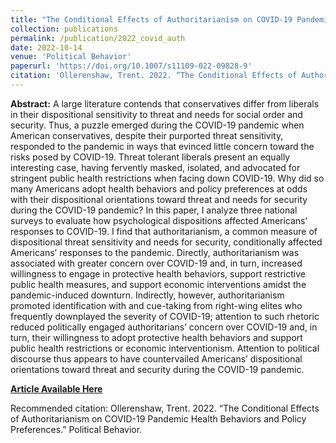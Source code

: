 ```yaml
---
title: "The Conditional Effects of Authoritarianism on COVID-19 Pandemic Health Behaviors and Policy Preferences"
collection: publications
permalink: /publication/2022_covid_auth
date: 2022-10-14
venue: 'Political Behavior'
paperurl: 'https://doi.org/10.1007/s11109-022-09828-9'
citation: 'Ollerenshaw, Trent. 2022. “The Conditional Effects of Authoritarianism on COVID-19 Pandemic Health Behaviors and Policy Preferences.” Political Behavior'
---
```

**Abstract:** A large literature contends that conservatives differ from liberals in their dispositional sensitivity to threat and needs for social order and security. Thus, a puzzle emerged during the COVID-19 pandemic when American conservatives, despite their purported threat sensitivity, responded to the pandemic in ways that evinced little concern toward the risks posed by COVID-19. Threat tolerant liberals present an equally interesting case, having fervently masked, isolated, and advocated for stringent public health restrictions when facing down COVID-19. Why did so many Americans adopt health behaviors and policy preferences at odds with their dispositional orientations toward threat and needs for security during the COVID-19 pandemic? In this paper, I analyze three national surveys to evaluate how psychological dispositions affected Americans’ responses to COVID-19. I find that authoritarianism, a common measure of dispositional threat sensitivity and needs for security, conditionally affected Americans’ responses to the pandemic. Directly, authoritarianism was associated with greater concern over COVID-19 and, in turn, increased willingness to engage in protective health behaviors, support restrictive public health measures, and support economic interventions amidst the pandemic-induced downturn. Indirectly, however, authoritarianism promoted identification with and cue-taking from right-wing elites who frequently downplayed the severity of COVID-19; attention to such rhetoric reduced politically engaged authoritarians’ concern over COVID-19 and, in turn, their willingness to adopt protective health behaviors and support public health restrictions or economic interventionism. Attention to political discourse thus appears to have countervailed Americans’ dispositional orientations toward threat and security during the COVID-19 pandemic.

[**Article Available Here**](http://dx.doi.org/10.1007/s11109-022-09828-9)

Recommended citation: Ollerenshaw, Trent. 2022. “The Conditional Effects of Authoritarianism on COVID-19 Pandemic Health Behaviors and Policy Preferences.” Political Behavior.

